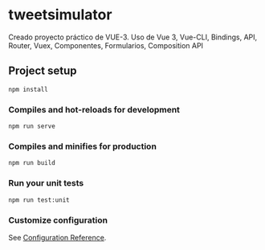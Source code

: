 # tweetsimulator
Creado proyecto práctico de VUE-3. Uso de Vue 3, Vue-CLI, Bindings, API, Router, Vuex, Componentes, Formularios, Composition API
## Project setup
```
npm install
```

### Compiles and hot-reloads for development
```
npm run serve
```

### Compiles and minifies for production
```
npm run build
```

### Run your unit tests
```
npm run test:unit
```

### Customize configuration
See [Configuration Reference](https://cli.vuejs.org/config/).
